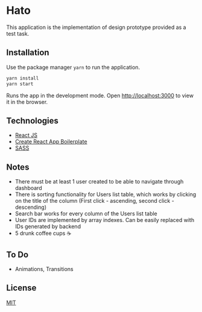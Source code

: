 # Hato

This application is the implementation of design prototype provided as a test task.

## Installation

Use the package manager ```yarn``` to run the application.

```bash
yarn install
yarn start
```
Runs the app in the development mode.
Open [http://localhost:3000](http://localhost:3000) to view it in the browser.

## Technologies
- [React JS](https://reactjs.org/)
- [Create React App Boilerplate](https://github.com/facebook/create-react-app)
- [SASS](https://sass-lang.com/)

## Notes
- There must be at least 1 user created to be able to navigate through dashboard
- There is sorting functionality for Users list table, which works by clicking on the title of the column (First click - ascending, second click - descending)
- Search bar works for every column of the Users list table
- User IDs are implemented by array indexes. Can be easily replaced with IDs generated by backend
- 5 drunk coffee cups ☕️ 

## To Do
- Animations, Transitions

## License
[MIT](https://choosealicense.com/licenses/mit/)